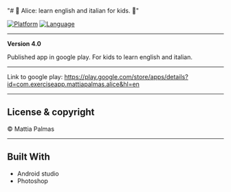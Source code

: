 "# 🐘  Alice: learn english and italian for kids.  🐘"

[![Platform](https://img.shields.io/badge/platform-android-green.svg?style=flat)](https://www.android.com/)
[![Language](https://img.shields.io/badge/platform-java-blue.svg?style=flat)](https://www.java.com/en/)

---

**Version 4.0**

Published app in google play. For kids to learn english and italian.

___

Link to google play:
https://play.google.com/store/apps/details?id=com.exerciseapp.mattiapalmas.alice&hl=en
___

## License & copyright

© Mattia Palmas

---

## Built With

* Android studio
* Photoshop